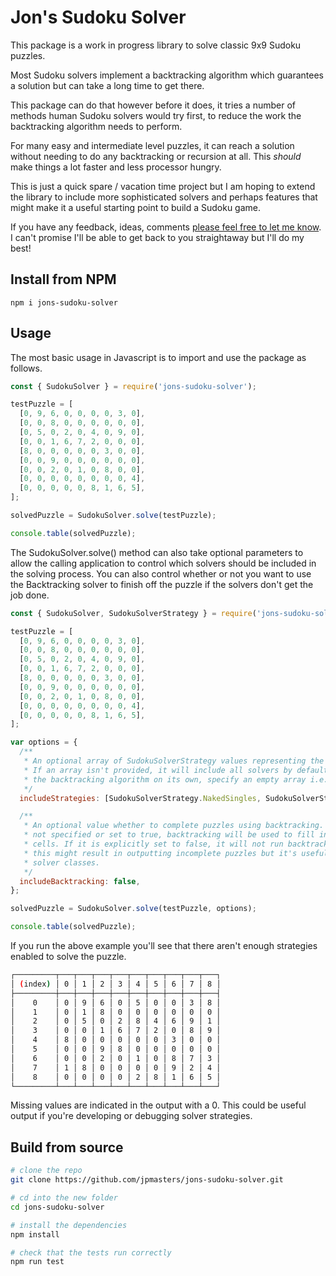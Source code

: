 # Jon's Sudoku Solver

This package is a work in progress library to solve classic 9x9 Sudoku puzzles.

Most Sudoku solvers implement a backtracking algorithm which guarantees a solution but can take a long time to get there.

This package can do that however before it does, it tries a number of methods human Sudoku solvers would try first, to reduce the work the backtracking algorithm needs to perform.

For many easy and intermediate level puzzles, it can reach a solution without needing to do any backtracking or recursion at all. This _should_ make things a lot faster and less processor hungry.

This is just a quick spare / vacation time project but I am hoping to extend the library to include more sophisticated solvers and perhaps features that might make it a useful starting point to build a Sudoku game.

If you have any feedback, ideas, comments [please feel free to let me know](https://github.com/jpmasters/jons-sudoku-solver/discussions). I can't promise I'll be able to get back to you straightaway but I'll do my best!

## Install from NPM

```
npm i jons-sudoku-solver
```

## Usage

The most basic usage in Javascript is to import and use the package as follows.

```javascript
const { SudokuSolver } = require('jons-sudoku-solver');

testPuzzle = [
  [0, 9, 6, 0, 0, 0, 0, 3, 0],
  [0, 0, 8, 0, 0, 0, 0, 0, 0],
  [0, 5, 0, 2, 0, 4, 0, 9, 0],
  [0, 0, 1, 6, 7, 2, 0, 0, 0],
  [8, 0, 0, 0, 0, 0, 3, 0, 0],
  [0, 0, 9, 0, 0, 0, 0, 0, 0],
  [0, 0, 2, 0, 1, 0, 8, 0, 0],
  [0, 0, 0, 0, 0, 0, 0, 0, 4],
  [0, 0, 0, 0, 0, 8, 1, 6, 5],
];

solvedPuzzle = SudokuSolver.solve(testPuzzle);

console.table(solvedPuzzle);
```

The SudokuSolver.solve() method can also take optional parameters to allow the calling application to control which solvers should be included in the solving process. You can also control whether or not you want to use the Backtracking solver to finish off the puzzle if the solvers don't get the job done.

```javascript
const { SudokuSolver, SudokuSolverStrategy } = require('jons-sudoku-solver');

testPuzzle = [
  [0, 9, 6, 0, 0, 0, 0, 3, 0],
  [0, 0, 8, 0, 0, 0, 0, 0, 0],
  [0, 5, 0, 2, 0, 4, 0, 9, 0],
  [0, 0, 1, 6, 7, 2, 0, 0, 0],
  [8, 0, 0, 0, 0, 0, 3, 0, 0],
  [0, 0, 9, 0, 0, 0, 0, 0, 0],
  [0, 0, 2, 0, 1, 0, 8, 0, 0],
  [0, 0, 0, 0, 0, 0, 0, 0, 4],
  [0, 0, 0, 0, 0, 8, 1, 6, 5],
];

var options = {
  /**
   * An optional array of SudokuSolverStrategy values representing the solvers to include.
   * If an array isn't provided, it will include all solvers by default. To run
   * the backtracking algorithm on its own, specify an empty array i.e. [].
   */
  includeStrategies: [SudokuSolverStrategy.NakedSingles, SudokuSolverStrategy.HiddenSingles],

  /**
   * An optional value whether to complete puzzles using backtracking. If the value is
   * not specified or set to true, backtracking will be used to fill in any unknown
   * cells. If it is explicitly set to false, it will not run backtracking. Note that
   * this might result in outputting incomplete puzzles but it's useful when writing new
   * solver classes.
   */
  includeBacktracking: false,
};

solvedPuzzle = SudokuSolver.solve(testPuzzle, options);

console.table(solvedPuzzle);
```

If you run the above example you'll see that there aren't enough strategies enabled to solve the puzzle.

```bash
┌─────────┬───┬───┬───┬───┬───┬───┬───┬───┬───┐
│ (index) │ 0 │ 1 │ 2 │ 3 │ 4 │ 5 │ 6 │ 7 │ 8 │
├─────────┼───┼───┼───┼───┼───┼───┼───┼───┼───┤
│    0    │ 0 │ 9 │ 6 │ 0 │ 5 │ 0 │ 0 │ 3 │ 8 │
│    1    │ 0 │ 1 │ 8 │ 0 │ 0 │ 0 │ 0 │ 0 │ 0 │
│    2    │ 0 │ 5 │ 0 │ 2 │ 8 │ 4 │ 6 │ 9 │ 1 │
│    3    │ 0 │ 0 │ 1 │ 6 │ 7 │ 2 │ 0 │ 8 │ 9 │
│    4    │ 8 │ 0 │ 0 │ 0 │ 0 │ 0 │ 3 │ 0 │ 0 │
│    5    │ 0 │ 0 │ 9 │ 8 │ 0 │ 0 │ 0 │ 0 │ 0 │
│    6    │ 0 │ 0 │ 2 │ 0 │ 1 │ 0 │ 8 │ 7 │ 3 │
│    7    │ 1 │ 8 │ 0 │ 0 │ 0 │ 0 │ 9 │ 2 │ 4 │
│    8    │ 0 │ 0 │ 0 │ 0 │ 2 │ 8 │ 1 │ 6 │ 5 │
└─────────┴───┴───┴───┴───┴───┴───┴───┴───┴───┘
```

Missing values are indicated in the output with a 0. This could be useful output if you're developing or debugging solver strategies.

## Build from source

```bash
# clone the repo
git clone https://github.com/jpmasters/jons-sudoku-solver.git

# cd into the new folder
cd jons-sudoku-solver

# install the dependencies
npm install

# check that the tests run correctly
npm run test
```
